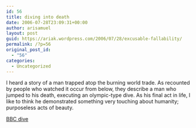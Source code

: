 ```yaml
---
id: 56
title: diving into death
date: 2006-07-28T23:09:31+00:00
author: arisamuel
layout: post
guid: https://ariak.wordpress.com/2006/07/28/excusable-fallability/
permalink: /?p=56
original_post_id:
  - "56"
categories:
  - Uncategorized
---
```

I heard a story of a man trapped atop the burning world trade. As recounted by people who watched it occur from below, they describe a man who jumped to his death, executing an olympic-type dive. As his final act in life, I like to think he demonstrated something very touching about humanity; purposeless acts of beauty.

[BBC dive](http://www.bbcmotiongallery.com/Customer/SearchDetails.aspx?searchText=MUSCLES+(GENERAL+ASPECT)&type=Keyword&itemId=0cfc76c7-6e87-4a78-8b9e-28818514c974&page=1 "diver")